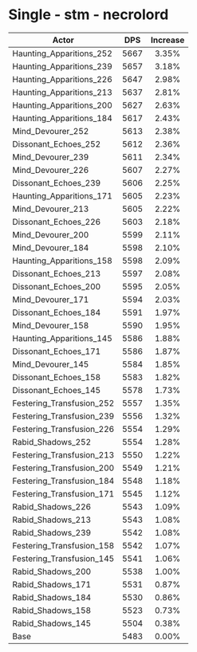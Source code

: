 # Single - stm - necrolord
| Actor | DPS | Increase |
|---|:---:|:---:|
|Haunting_Apparitions_252|5667|3.35%|
|Haunting_Apparitions_239|5657|3.18%|
|Haunting_Apparitions_226|5647|2.98%|
|Haunting_Apparitions_213|5637|2.81%|
|Haunting_Apparitions_200|5627|2.63%|
|Haunting_Apparitions_184|5617|2.43%|
|Mind_Devourer_252|5613|2.38%|
|Dissonant_Echoes_252|5612|2.36%|
|Mind_Devourer_239|5611|2.34%|
|Mind_Devourer_226|5607|2.27%|
|Dissonant_Echoes_239|5606|2.25%|
|Haunting_Apparitions_171|5605|2.23%|
|Mind_Devourer_213|5605|2.22%|
|Dissonant_Echoes_226|5603|2.18%|
|Mind_Devourer_200|5599|2.11%|
|Mind_Devourer_184|5598|2.10%|
|Haunting_Apparitions_158|5598|2.09%|
|Dissonant_Echoes_213|5597|2.08%|
|Dissonant_Echoes_200|5595|2.05%|
|Mind_Devourer_171|5594|2.03%|
|Dissonant_Echoes_184|5591|1.97%|
|Mind_Devourer_158|5590|1.95%|
|Haunting_Apparitions_145|5586|1.88%|
|Dissonant_Echoes_171|5586|1.87%|
|Mind_Devourer_145|5584|1.85%|
|Dissonant_Echoes_158|5583|1.82%|
|Dissonant_Echoes_145|5578|1.73%|
|Festering_Transfusion_252|5557|1.35%|
|Festering_Transfusion_239|5556|1.32%|
|Festering_Transfusion_226|5554|1.29%|
|Rabid_Shadows_252|5554|1.28%|
|Festering_Transfusion_213|5550|1.22%|
|Festering_Transfusion_200|5549|1.21%|
|Festering_Transfusion_184|5548|1.18%|
|Festering_Transfusion_171|5545|1.12%|
|Rabid_Shadows_226|5543|1.09%|
|Rabid_Shadows_213|5543|1.08%|
|Rabid_Shadows_239|5542|1.08%|
|Festering_Transfusion_158|5542|1.07%|
|Festering_Transfusion_145|5541|1.06%|
|Rabid_Shadows_200|5538|1.00%|
|Rabid_Shadows_171|5531|0.87%|
|Rabid_Shadows_184|5530|0.86%|
|Rabid_Shadows_158|5523|0.73%|
|Rabid_Shadows_145|5504|0.38%|
|Base|5483|0.00%|
